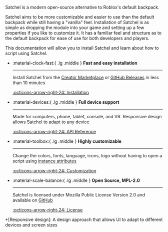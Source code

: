 Satchel is a modern open-source alternative to Roblox's default backpack.

Satchel aims to be more customizable and easier to use than the default backpack while still having a "vanilla" feel. Installation of Satchel is as simple as dropping the module into your game and setting up a few properties if you like to customize it. It has a familiar feel and structure as to the default backpack for ease of use for both developers and players.

This documentation will allow you to install Satchel and learn about how to script using Satchel.

<div class="grid cards" markdown>

- :material-clock-fast:{ .lg .middle } __Fast and easy installation__

    ---

    Install Satchel from the [Creator Marketplace](https://create.roblox.com/marketplace/asset/13947506401) or [GitHub Releases](https://github.com/RyanLua/Satchel/releases) in less than 10 minutes

    [:octicons-arrow-right-24: Installation](installation)

- :material-devices:{ .lg .middle } __Full device support__

    ---

    Made for computers, phone, tablet, console, and VR. Responsive design allows Satchel to adapt to any device

    [:octicons-arrow-right-24: API Reference](api-reference)

- :material-toolbox:{ .lg .middle } __Highly customizable__

    ---

    Change the colors, fonts, language, icons, logo without having to open a script using [instance attributes](https://create.roblox.com/docs/studio/instance-attributes)

    [:octicons-arrow-right-24: Customization](usage/#customization)

- :material-scale-balance:{ .lg .middle } __Open Source, MPL-2.0__

    ---

    Satchel is licensed under Mozilla Public License Version 2.0 and available on [GitHub](https://github.com/RyanLua/Satchel)

    [:octicons-arrow-right-24: License](https://github.com/RyanLua/Satchel#MPL-2.0-1-ov-file)

</div>

*[Responsive design]: A design approach that allows UI to adapt to different devices and screen sizes

